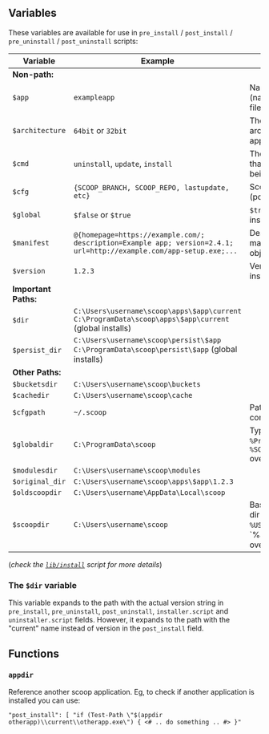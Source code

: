 ## Variables

These variables are available for use in `pre_install` / `post_install` / `pre_uninstall` / `post_uninstall` scripts:

| Variable             | Example                                                                                                             | Description                                                                  |
| -------------------- | ------------------------------------------------------------------------------------------------------------------- | ---------------------------------------------------------------------------- |
| **Non-path:**        |                                                                                                                     |
| `$app`               | `exampleapp`                                                                                                        | Name of application (name of manifest file)                                  |
| `$architecture`      | `64bit` or `32bit`                                                                                                  | The CPU architecture of the app being installed                              |
| `$cmd`               | `uninstall`, `update`, `install`                                                                                    | The subcommand that's currently being run                                    |
| `$cfg`               | `{SCOOP_BRANCH, SCOOP_REPO, lastupdate, etc}`                                                                       | Scoop configuration (powershell object)                                      |
| `$global`            | `$false` or `$true`                                                                                                 | `$true` for global installs/uninstalls                                       |
| `$manifest`          | `@{homepage=https://example.com/; description=Example app; version=2.4.1; url=http://example.com/app-setup.exe;...` | Deserialized manifest (powershell object)                                    |
| `$version`           | `1.2.3`                                                                                                             | Version being installed                                                      |
| **Important Paths:** |                                                                                                                     |
| `$dir`               | `C:\Users\username\scoop\apps\$app\current` <br/>`C:\ProgramData\scoop\apps\$app\current` (global installs)         |
| `$persist_dir`       | `C:\Users\username\scoop\persist\$app`<br/>`C:\ProgramData\scoop\persist\$app` (global installs)                    |
| **Other Paths:**     |                                                                                                                     |
| `$bucketsdir`        | `C:\Users\username\scoop\buckets`                                                                                   |
| `$cachedir`          | `C:\Users\username\scoop\cache`                                                                                     |
| `$cfgpath`           | `~/.scoop`                                                                                                          | Path to Scoop configuration                                                  |
| `$globaldir`         | `C:\ProgramData\scoop`                                                                                              | Typically `%ProgramData\scoop`, `%SCOOP_GLOBAL%` overrides                   |
| `$modulesdir`        | `C:\Users\username\scoop\modules`                                                                                   |
| `$original_dir`      | `C:\Users\username\scoop\apps\$app\1.2.3`                                                                           |
| `$oldscoopdir`       | `C:\Users\username\AppData\Local\scoop`                                                                             |
| `$scoopdir`          | `C:\Users\username\scoop`                                                                                           | Base Scoop install dir (typically `%USERPROFILE%\scoop`, `%SCOOP% overrides) |

(_check the [`lib/install`](https://github.com/ScoopInstaller/Scoop/blob/master/lib/install.ps1) script for more details_)

### The `$dir` variable

This variable expands to the path with the actual version string in `pre_install`, `pre_uninstall`, `post_uninstall`, `installer.script` and `uninstaller.script` fields. However, it expands to the path with the "current" name instead of version in the `post_install` field.

## Functions

### `appdir`

Reference another scoop application. Eg, to check if another application is installed you can use:

`"post_install": [ "if (Test-Path \"$(appdir otherapp)\\current\\otherapp.exe\") { <# .. do something .. #> }"`

